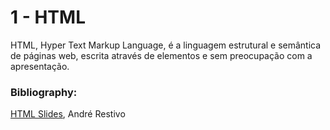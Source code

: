 # 1 - HTML

HTML, Hyper Text Markup Language, é a linguagem estrutural e semântica de páginas web, escrita através de elementos e sem preocupação com a apresentação.

### Bibliography:
[HTML Slides](https://web.fe.up.pt/~arestivo/slides/?s=html5#1), André Restivo